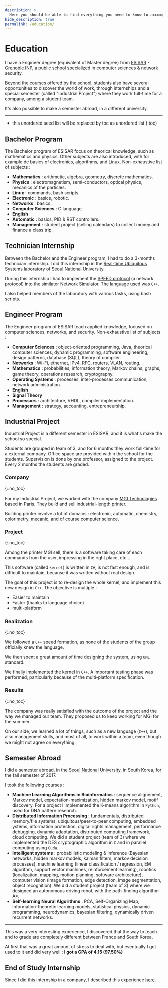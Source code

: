 ```yaml
---
description: >
  Here you should be able to find everything you need to know to accomplish the most common tasks when blogging with Hydejack.
hide_description: true
permalink: /education/
---
```


# Education

I have a Engineer degree (equivalent of Master degree) from [ESISAR](http://esisar.grenoble-inp.fr/en) - [Grenoble INP](http://www.grenoble-inp.fr/en), a public school specialized in computer sciences & network security. 

Beyond the courses offered by the school, students also have several opportunities to discover the world of work, through internships and a special semester (called "Industrial Project") where they work full-time for a company, among a student team. 

It's also possible to make a semester abroad, in a different university.

---

* this unordered seed list will be replaced by toc as unordered list
{:toc}

## Bachelor Program

The Bachelor program of ESISAR focus on theorical knowledge, such as mathematics and physics. Other subjects are also introduced, with for example de basics of electronics, algorithms, and Linux. Non-exhaustive list of subjects :

* **Mathematics** : arithmetic, algebra, geometry, discrete mathematics.
* **Physics** : electromagnetism, semi-conductors, optical physics, mecanics of the particles.
* **Linux** : commands, bash scripts.
* **Electronic** : basics, robotic.
* **Networks** : basics.
* **Computer Sciences** : C language.
* **English**
* **Automatic** : basics, PID & RST controllers.
* **Management** : student project (selling calendars) to collect money and finance a class trip. 

## Technician Internship

Between the Bachelor and the Engineer program, I had to do a 3-months technician internship. I did this internship in the [Real-time Ubiquitous Systems laboratory](https://rubis.snu.ac.kr/home) of [Seoul National University](http://www.useoul.edu/).

During this internship I had to implement the [SPEED protocol](https://ieeexplore.ieee.org/document/1203451) (a network protocol) into the similator [Network Simulator](https://fr.wikipedia.org/wiki/Network_Simulator). The language used was `C++`.

I also helped members of the laboratory with various tasks, using bash scripts.

## Engineer Program

The Engineer program of ESISAR teach applied knowledge, focused on computer sciences, networks, and security. Non-exhaustive list of subjects :

* **Computer Sciences** : object-oriented programming, Java, theorical computer sciences, dynamic programming, software engineering, design patterns, database (SQL), theory of compiler.
* **Networks** : Wi-Fi, ethernet, IPv4, RFC, routers, VLAN, routing.
* **Mathematics** : probabilities, information theory, Markov chains, graphs, game theory, operations research, cryptography.
* **Operating Systems** : processes, inter-processes communication, network administration.
* **English**
* **Signal Theory**
* **Processors** : architecture, VHDL, compiler implementation.
* **Management** : strategy, accounting, entrepreneurship.

## Industrial Project

Industrial Project is a different semester in ESISAR, and it is what's make the school so special.

Students are grouped in team of 3, and for 6 months they work full-time for a external company. Office space are provided within the school for the students. Supervision is done by one professor, assigned to the project. Every 2 months the students are graded.

### Company
{:.no_toc}

For my Industrial Project, we worked with the company [MGI Technologies](http://www.mgi-fr.com/en/) based in Paris. They build and sell industrial-length printer. 

Building printer involve a lot of domains : electronic, automatic, chemistry, colorimetry, mecanic, and of course computer science.

### Project
{:.no_toc}

Among the printer MGI sell, there is a software taking care of each commands from the user, impressing in the right place, etc...

This software (called `kernel`) is written in `C#`, is not fast enough, and is difficult to maintain, because it was written without real design.

The goal of this project is to re-design the whole kernel, and implement this new design in `C++`. The objective is multiple :

* Easier to maintain
* Faster (thanks to language choice)
* multi-platform

### Realization
{:.no_toc}

We followed a `C++` speed formation, as none of the students of the group officially knew the language.

We then spent a great amount of time designing the system, using `UML` standard.

We finally implemented the kernel in `C++`. A important testing phase was performed, particularly because of the multi-platform specification.

### Results
{:.no_toc}

The company was really satisfied with the outcome of the project and the way we managed our team. They proposed us to keep working for MGI for the summer.

On our side, we learned a lot of things, such as a new language (`C++`), but also management skills, and most of all, to work within a team, even though we might not agree on everything.

## Semester Abroad

I did a semester abroad, in the [Seoul National University](http://www.useoul.edu/), in South Korea, for the fall semester of 2017.

I took the following courses :

* **Machine Learning Algorithms in Bioinformatics** : sequence alignement, Markov model, expectation-maximization, hidden markov model, motif discovery. For a project I implemented the K-means algorithm in `Python`, used for DNA pattern research.
* **Distributed Information Processing** : fundamentals, distributed memory/file systems, ubiquitous/peer-to-peer computing, embedded ystems, information protection, digital rights management, performance debugging, dynamic adaptation, distributed computing framework, cloud computing. We did a student project (team of 3) where we implemented the DES cryptographic algorithm in `C` and in parallel computing using `Cuda`.
* **Intelligent systems** : probabilistic modeling & inference (Bayesian networks, hidden markov models, kalman filters, markov decision processes), machine learning (linear classification / regression, EM algorithm, support vector machines, reinforcement learning), robotics (localization, mapping, motion planning, software architecture), computer vision (image formation, edge detection, image segmentation, object recognition). We did a student project (team of 3) where we designed an autonomous driving robot, with the path-finding algorithm A*.
* **Self-learning Neural Algorithms** : PCA, Self-Organizing Map, information-theoretic learning models, statistical physics, dynamic programming, neurodynamics, bayesian filtering, dynamically driven recurrent networks.

---

This was a very interesting experience, I discovered that the way to teach and to grade are completely different between France and South Korea. 

At first that was a great amount of stress to deal with, but eventually I got used to it and did very well : **I got a GPA of 4.15 (97.50%)**

## End of Study Internship

Since I did this internship in a company, I described this experience [here](/experience/2018-02-01-gracenote/).